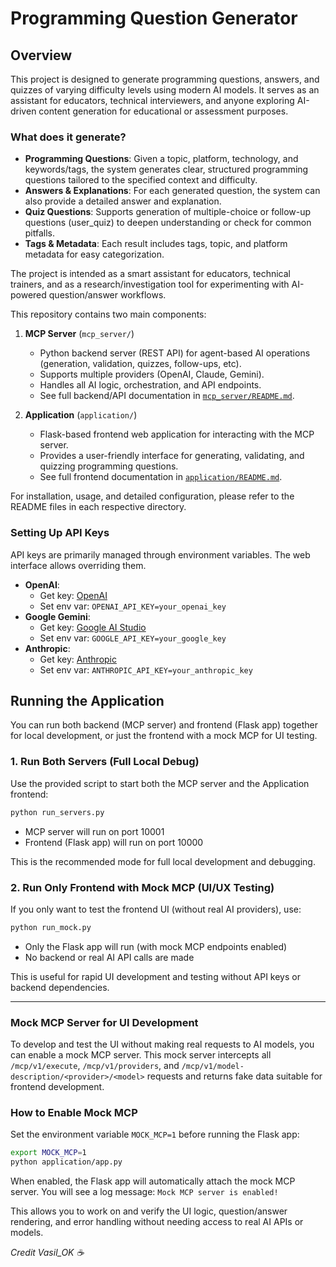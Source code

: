 # Programming Question Generator

## Overview

This project is designed to generate programming questions, answers, and quizzes of varying difficulty levels using modern AI models. It serves as an assistant for educators, technical interviewers, and anyone exploring AI-driven content generation for educational or assessment purposes.

### What does it generate?
- **Programming Questions**: Given a topic, platform, technology, and keywords/tags, the system generates clear, structured programming questions tailored to the specified context and difficulty.
- **Answers & Explanations**: For each generated question, the system can also provide a detailed answer and explanation.
- **Quiz Questions**: Supports generation of multiple-choice or follow-up questions (user_quiz) to deepen understanding or check for common pitfalls.
- **Tags & Metadata**: Each result includes tags, topic, and platform metadata for easy categorization.

The project is intended as a smart assistant for educators, technical trainers, and as a research/investigation tool for experimenting with AI-powered question/answer workflows.

This repository contains two main components:

1. **MCP Server** (`mcp_server/`)
    - Python backend server (REST API) for agent-based AI operations (generation, validation, quizzes, follow-ups, etc).
    - Supports multiple providers (OpenAI, Claude, Gemini).
    - Handles all AI logic, orchestration, and API endpoints.
    - See full backend/API documentation in [`mcp_server/README.md`](./mcp_server/README.md).

2. **Application** (`application/`)
    - Flask-based frontend web application for interacting with the MCP server.
    - Provides a user-friendly interface for generating, validating, and quizzing programming questions.
    - See full frontend documentation in [`application/README.md`](./application/README.md).

For installation, usage, and detailed configuration, please refer to the README files in each respective directory.

### Setting Up API Keys
API keys are primarily managed through environment variables. The web interface allows overriding them.
- **OpenAI**:
  - Get key: [OpenAI](https://platform.openai.com/account/api-keys)
  - Set env var: `OPENAI_API_KEY=your_openai_key`
- **Google Gemini**:
  - Get key: [Google AI Studio](https://aistudio.google.com/)
  - Set env var: `GOOGLE_API_KEY=your_google_key`
- **Anthropic**:
  - Get key: [Anthropic](https://console.anthropic.com/api-keys)
  - Set env var: `ANTHROPIC_API_KEY=your_anthropic_key`



## Running the Application

You can run both backend (MCP server) and frontend (Flask app) together for local development, or just the frontend with a mock MCP for UI testing.

### 1. Run Both Servers (Full Local Debug)

Use the provided script to start both the MCP server and the Application frontend:

```sh
python run_servers.py
```

- MCP server will run on port 10001
- Frontend (Flask app) will run on port 10000

This is the recommended mode for full local development and debugging.

### 2. Run Only Frontend with Mock MCP (UI/UX Testing)

If you only want to test the frontend UI (without real AI providers), use:

```sh
python run_mock.py
```

- Only the Flask app will run (with mock MCP endpoints enabled)
- No backend or real AI API calls are made

This is useful for rapid UI development and testing without API keys or backend dependencies.

---

### Mock MCP Server for UI Development

To develop and test the UI without making real requests to AI models, you can enable a mock MCP server. This mock server intercepts all `/mcp/v1/execute`, `/mcp/v1/providers`, and `/mcp/v1/model-description/<provider>/<model>` requests and returns fake data suitable for frontend development.

### How to Enable Mock MCP

Set the environment variable `MOCK_MCP=1` before running the Flask app:

```sh
export MOCK_MCP=1
python application/app.py
```

When enabled, the Flask app will automatically attach the mock MCP server. You will see a log message: `Mock MCP server is enabled!`

This allows you to work on and verify the UI logic, question/answer rendering, and error handling without needing access to real AI APIs or models.

*Credit Vasil_OK ☕* 